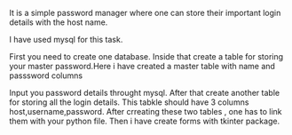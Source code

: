 It is a simple password manager where one can store their important login details with the host name.



I have used mysql for this task.




First you need to create one database. Inside that create a table for storing your master password.Here i have created a master table with name and passsword columns

Input you password details throught mysql.
After that create another table for storing all the login details. This tabkle should have 3 columns host,username,password.
After crreating these two tables , one has to link them with your python file.
Then i have create forms with tkinter package.
